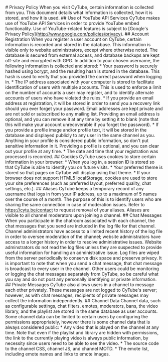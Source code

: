 \# Privacy Policy When you visit CyTube, certain information is collected from you. This document details what information is collected, how it is stored, and how it is used. ## Use of YouTube API Services CyTube makes use of YouTube API Services in order to provide YouTube embed functionality. Use of YouTube-related features is subject to \[Google's Privacy Policy\](http://www.google.com/policies/privacy). ## Account Registration When you register a user account on CyTube, certain information is recorded and stored in the database. This information is visible only to website administrators, except where otherwise noted. The database is secured from external access, and database backups are kept off-site and encrypted with GPG. In addition to your chosen username, the following information is collected and stored: \* Your password is securely hashed using bcrypt, and the resulting hash is stored in the database. This hash is used to verify that you provided the correct password when logging in. \* The IP address associated with your computer is stored to facilitate identification of users with multiple accounts. This is used to enforce a limit on the number of accounts a user may register, and to identify alternate accounts of users who have violated the rules. \* If you provide an email address at registration, it will be stored in order to send you a recovery link should you ever forget your password. Email addresses are kept private and are not sold or subscribed to any mailing list. Providing an email address is optional, and you can remove it at any time by setting it to blank (note that this will make your account unrecoverable if you forget the password). \* If you provide a profile image and/or profile text, it will be stored in the database and displayed publicly to any user in the same channel as you. Anything in your profile is considered public information, so don't put sensitive information in it. Providing a profile is optional, and you can clear out your profile at any time. \* The date and time that your registration was processed is recorded. ## Cookies CyTube uses cookies to store certain information in your browser: \* When you log in, a session ID is stored so that CyTube is able to identify you on future visits. \* Your preferred theme is stored so that pages on CyTube will display using that theme. \* If your browser does not support HTML5 localStorage, cookies are used to store your site preferences (such as preferred layout, preferred quality, chat settings, etc.). ## Aliases CyTube keeps a temporary record of any username that logs in from your IP address, up to a maximum of 5 names over the course of a month. The purpose of this is to identify users who are sharing the same connection in case of moderation issues. Refer to https://cytu.be/contact to request removal of your aliases. Aliases are visible to all channel moderators upon joining a channel. ## Chat Messages When you participate in the chatroom associated with each channel, the chat messages that you send are included in the log file for that channel. Channel administrators have access to a limited recent history of the log file in order to oversee moderation of the channel; website administrators have access to a longer history in order to resolve administrative issues. Website adminstrators do not read the log files unless they are suspected to provide useful information for handling an administrative issue. Log files are wiped from the server periodically to conserve disk space and preserve privacy. It is important to note that when you send a chat message, that chat message is broadcast to every user in the channel. Other users could be monitoring or logging the chat messages separately from CyTube, so be careful what you say and do not post any personally identifying or private information. ## Private Messages CyTube also allows users in a channel to message each other privately. These messages are not logged to CyTube's server; however, as with chat messages, recipients of private messages may collect the information independently. ## Channel Data Channel data, such as configurable settings, chat filters, emotes, moderators, bans, the video library, and the playlist are stored in the same database as user accounts. Some channel data can be limited to certain users by configuring the permissions appropriately, however there is some channel data that is always considered public: \* Any video that is played on the channel at any time. Note that even if the playlist and library are hidden with permissions, the link to the currently playing video is always public information, by necessity since users need to be able to see the video. \* The source code to the channel CSS, channel JS, and channel MOTD. \* The emote list, including emote names and links to emote images.